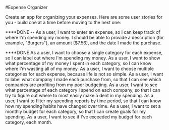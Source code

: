 #Expense Organizer

Create an app for organizing your expenses. Here are some user stories for you - build one at a time before moving to the next one:

****DONE -- As a user, I want to enter an expense, so I can keep track of where I'm spending my money. I should be able to provide a description (for example, "Burgers"), an amount ($7.56), and the date I made the purchase.

****DONE As a user, I want to choose a single category for each expense, so I can label out where I'm spending my money.
    As a user, I want to show what percentage of my money I spent in each category, so I can know where I'm wasting all of my money.
    As a user, I want to choose multiple categories for each expense, because life is not so simple.
    As a user, I want to label what company I made each purchase from, so that I can see which companies are profiting from my poor budgeting.
    As a user, I want to see what percentage of each category I spend on each company, so that I can try to figure out where to most easily make a dent in my spending.
    As a user, I want to filter my spending reports by time period, so that I can know how my spending habits have changed over time.
    As a user, I want to set a monthly budget for each category, so that I can create goals for my spending.
    As a user, I want to see if I've exceeded my budget for each category, each month.
